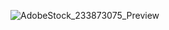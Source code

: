 ![AdobeStock_233873075_Preview](https://github.com/florishi/florishi/assets/150594915/93f6179a-bec2-485f-ab10-0b2f2114e8bc)
